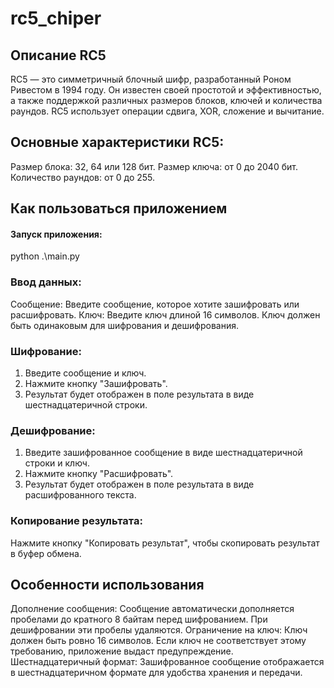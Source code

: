 ﻿# rc5_chiper
## Описание RC5
RC5 — это симметричный блочный шифр, разработанный Роном Ривестом в 1994 году. Он известен своей простотой и эффективностью, а также поддержкой различных размеров блоков, ключей и количества раундов. RC5 использует операции сдвига, XOR, сложение и вычитание.

## Основные характеристики RC5:
  Размер блока: 32, 64 или 128 бит.
  Размер ключа: от 0 до 2040 бит.
  Количество раундов: от 0 до 255.

## Как пользоваться приложением
#### Запуск приложения:
python .\main.py
### Ввод данных:
Сообщение: Введите сообщение, которое хотите зашифровать или расшифровать.
Ключ: Введите ключ длиной 16 символов. Ключ должен быть одинаковым для шифрования и дешифрования.
### Шифрование:
1) Введите сообщение и ключ.
2) Нажмите кнопку "Зашифровать".
3) Результат будет отображен в поле результата в виде шестнадцатеричной строки.
### Дешифрование:
1) Введите зашифрованное сообщение в виде шестнадцатеричной строки и ключ.
2) Нажмите кнопку "Расшифровать".
3) Результат будет отображен в поле результата в виде расшифрованного текста.
### Копирование результата:
Нажмите кнопку "Копировать результат", чтобы скопировать результат в буфер обмена.

## Особенности использования
Дополнение сообщения: Сообщение автоматически дополняется пробелами до кратного 8 байтам перед шифрованием. При дешифровании эти пробелы удаляются.
Ограничение на ключ: Ключ должен быть ровно 16 символов. Если ключ не соответствует этому требованию, приложение выдаст предупреждение.
Шестнадцатеричный формат: Зашифрованное сообщение отображается в шестнадцатеричном формате для удобства хранения и передачи.
